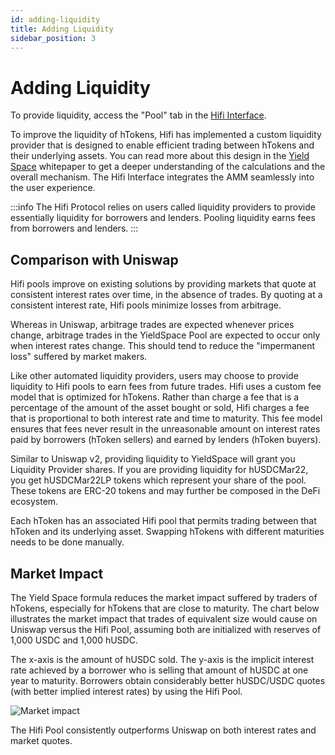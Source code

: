 ```yaml
---
id: adding-liquidity
title: Adding Liquidity
sidebar_position: 3
---
```


# Adding Liquidity

To provide liquidity, access the "Pool" tab in the [Hifi Interface](https://app.hifi.finance).

To improve the liquidity of hTokens, Hifi has implemented a custom liquidity provider that is designed to enable
efficient trading between hTokens and their underlying assets. You can read more about this design in the [Yield
Space](https://yield.is/YieldSpace.pdf) whitepaper to get a deeper understanding of the calculations
and the overall mechanism. The Hifi Interface integrates the AMM seamlessly into the user experience.

:::info
The Hifi Protocol relies on users called liquidity providers to provide essentially liquidity for borrowers and lenders.
Pooling liquidity earns fees from borrowers and lenders.
:::

## Comparison with Uniswap

Hifi pools improve on existing solutions by providing markets that quote at consistent interest rates over time, in the
absence of trades. By quoting at a consistent interest rate, Hifi pools minimize losses from arbitrage.

Whereas in Uniswap, arbitrage trades are expected whenever prices change, arbitrage trades in the YieldSpace Pool are expected to
occur only when interest rates change. This should tend to reduce the "impermanent loss" suffered by market makers.

Like other automated liquidity providers, users may choose to provide liquidity to Hifi pools to earn fees from future trades. Hifi uses a custom fee model that is optimized for hTokens. Rather than charge a fee that is a percentage of the amount of the asset bought or sold, Hifi charges a fee that is proportional to both interest rate and time to maturity. This fee model ensures that fees never result in the unreasonable amount on interest rates paid by borrowers (hToken sellers) and earned by lenders (hToken buyers).

Similar to Uniswap v2, providing liquidity to YieldSpace will grant you Liquidity Provider shares. If you are providing liquidity for hUSDCMar22, you get hUSDCMar22LP
tokens which represent your share of the pool. These tokens are ERC-20 tokens and may further be composed in the DeFi ecosystem.

Each hToken has an associated Hifi pool that permits trading between that hToken and its underlying asset. Swapping hTokens with different maturities needs to be done manually.

## Market Impact

The Yield Space formula reduces the market impact suffered by traders of hTokens, especially for hTokens that are close to maturity. The chart below illustrates the market impact that trades of equivalent size would cause on Uniswap versus the Hifi Pool, assuming both are initialized with reserves of 1,000 USDC and 1,000 hUSDC.

The x-axis is the amount of hUSDC sold. The y-axis is the implicit interest rate achieved by a borrower who is selling
that amount of hUSDC at one year to maturity. Borrowers obtain considerably better hUSDC/USDC quotes (with better
implied interest rates) by using the Hifi Pool.

![Market impact](/img/guides/market-impact.png)

The Hifi Pool consistently outperforms Uniswap on both interest rates and market quotes.
